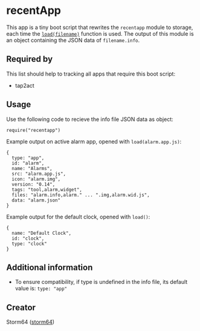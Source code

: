 # recentApp

This app is a tiny boot script that rewrites the `recentapp` module to storage, each time
the [`load(filename)`](https://www.espruino.com/Reference#l__global_load) function is used.
The output of this module is an object containing the JSON data of `filename.info`.


## Required by

This list should help to tracking all apps that require this boot script:
* tap2act


## Usage

Use the following code to recieve the info file JSON data as object:
```
require("recentapp")
```

Example output on active alarm app, opened with `load(alarm.app.js)`:
```
{
  type: "app",
  id: "alarm",
  name: "Alarms",
  src: "alarm.app.js",
  icon: "alarm.img",
  version: "0.14",
  tags: "tool,alarm,widget",
  files: "alarm.info,alarm." ... ".img,alarm.wid.js",
  data: "alarm.json"
}
```

Example output for the default clock, opened with `load()`:
```
{
  name: "Default Clock",
  id: "clock",
  type: "clock"
}
```


## Additional information

* To ensure compatibility, if type is undefined in the info file, its default value is: `type: "app"`


## Creator
Storm64 ([storm64](https://github.com/storm64))
